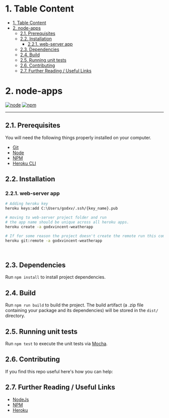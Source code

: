 # 1. Table Content

- [1. Table Content](#1-table-content)
- [2. node-apps](#2-node-apps)
  - [2.1. Prerequisites](#21-prerequisites)
  - [2.2. Installation](#22-installation)
    - [2.2.1. web-server app](#221-web-server-app)
  - [2.3. Dependencies](#23-dependencies)
  - [2.4. Build](#24-build)
  - [2.5. Running unit tests](#25-running-unit-tests)
  - [2.6. Contributing](#26-contributing)
  - [2.7. Further Reading / Useful Links](#27-further-reading--useful-links)

# 2. node-apps

[![node](https://img.shields.io/badge/node-v14.16.1-yellow.svg)](https://nodejs.org)
[![npm](https://img.shields.io/badge/npm-v6.14.12-red.svg)](https://www.npmjs.com/)

---

## 2.1. Prerequisites

You will need the following things properly installed on your computer.

- [Git](http://git-scm.com/)
- [Node](https://nodejs.org)
- [NPM](https://www.npmjs.com/)
- [Heroku CLI](https://devcenter.heroku.com/articles/heroku-cli)

## 2.2. Installation

### 2.2.1. web-server app

```sh
# Adding heroku key
heroku keys:add C:\Users/godxv/.ssh/{key_name}.pub

# moving to web-server project folder and run
# the app name should be unique across all heroku apps.
heroku create -a godxvincent-weatherapp

# If for some reason the project doesn't create the remote run this command
heroku git:remote -a godxvincent-weatherapp




```

## 2.3. Dependencies

Run `npm install` to install project dependencies.

## 2.4. Build

Run `npm run build` to build the project. The build artifact (a .zip file containing your package and its dependencies) will be stored in the `dist/` directory.

## 2.5. Running unit tests

Run `npm test` to execute the unit tests via [Mocha](https://mochajs.org/).

## 2.6. Contributing

If you find this repo useful here's how you can help:

## 2.7. Further Reading / Useful Links

- [NodeJs](https://nodejs.org/en/about/)
- [NPM](https://www.npmjs.com/)
- [Heroku](https://www.heroku.com/)
